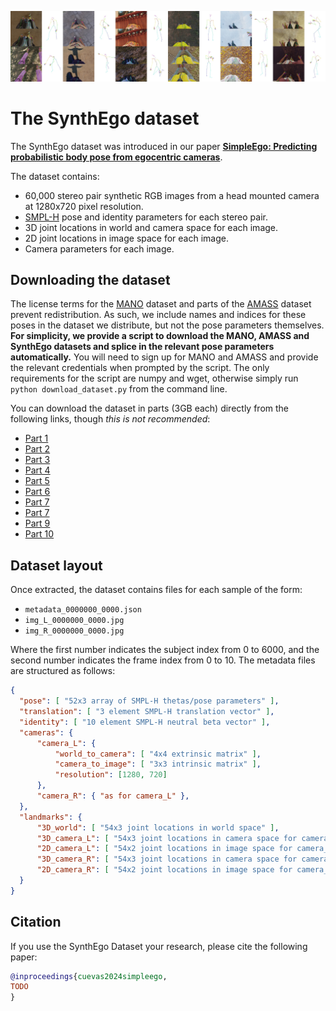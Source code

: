 ![SynthEgo dataset s](docs/img/dataset_samples.jpg)

# The SynthEgo dataset

The SynthEgo dataset was introduced in our paper [**SimpleEgo: Predicting probabilistic body pose from egocentric cameras**](https://microsoft.github.io/SimpleEgo/).

The dataset contains:

- 60,000 stereo pair synthetic RGB images from a head mounted camera at 1280x720 pixel resolution.
- [SMPL-H](https://mano.is.tue.mpg.de/) pose and identity parameters for each stereo pair.
- 3D joint locations in world and camera space for each image.
- 2D joint locations in image space for each image.
- Camera parameters for each image.

## Downloading the dataset

The license terms for the [MANO](https://mano.is.tue.mpg.de/) dataset and parts of the [AMASS](https://amass.is.tue.mpg.de/) dataset prevent redistribution.
As such, we include names and indices for these poses in the dataset we distribute, but not the pose parameters themselves.
**For simplicity, we provide a script to download the MANO, AMASS and SynthEgo datasets and splice in the relevant pose parameters automatically.**
You will need to sign up for MANO and AMASS and provide the relevant credentials when prompted by the script.
The only requirements for the script are numpy and wget, otherwise simply run `python download_dataset.py` from the command line.

You can download the dataset in parts (3GB each) directly from the following links, though *this is not recommended*:

- [Part 1](https://facesyntheticspubwedata.blob.core.windows.net/3dv-2024/synth_ego_01.zip)
- [Part 2](https://facesyntheticspubwedata.blob.core.windows.net/3dv-2024/synth_ego_02.zip)
- [Part 3](https://facesyntheticspubwedata.blob.core.windows.net/3dv-2024/synth_ego_03.zip)
- [Part 4](https://facesyntheticspubwedata.blob.core.windows.net/3dv-2024/synth_ego_04.zip)
- [Part 5](https://facesyntheticspubwedata.blob.core.windows.net/3dv-2024/synth_ego_05.zip)
- [Part 6](https://facesyntheticspubwedata.blob.core.windows.net/3dv-2024/synth_ego_06.zip)
- [Part 7](https://facesyntheticspubwedata.blob.core.windows.net/3dv-2024/synth_ego_07.zip)
- [Part 7](https://facesyntheticspubwedata.blob.core.windows.net/3dv-2024/synth_ego_08.zip)
- [Part 9](https://facesyntheticspubwedata.blob.core.windows.net/3dv-2024/synth_ego_09.zip)
- [Part 10](https://facesyntheticspubwedata.blob.core.windows.net/3dv-2024/synth_ego_10.zip)

## Dataset layout

Once extracted, the dataset contains files for each sample of the form:

- `metadata_0000000_0000.json`
- `img_L_0000000_0000.jpg`
- `img_R_0000000_0000.jpg`

Where the first number indicates the subject index from 0 to 6000, and the second number indicates the frame index from 0 to 10.
The metadata files are structured as follows:

```json
{
  "pose": [ "52x3 array of SMPL-H thetas/pose parameters" ],
  "translation": [ "3 element SMPL-H translation vector" ],
  "identity": [ "10 element SMPL-H neutral beta vector" ],
  "cameras": {
      "camera_L": {
          "world_to_camera": [ "4x4 extrinsic matrix" ],
          "camera_to_image": [ "3x3 intrinsic matrix" ],
          "resolution": [1280, 720]
      },
      "camera_R": { "as for camera_L" },
  },
  "landmarks": {
      "3D_world": [ "54x3 joint locations in world space" ],
      "3D_camera_L": [ "54x3 joint locations in camera space for camera_L" ],
      "2D_camera_L": [ "54x2 joint locations in image space for camera_L" ],
      "3D_camera_R": [ "54x3 joint locations in camera space for camera_R" ],
      "2D_camera_R": [ "54x2 joint locations in image space for camera_R" ],
  }
}
```

## Citation

If you use the SynthEgo Dataset your research, please cite the following paper:

```bibtex
@inproceedings{cuevas2024simpleego,
TODO
}
```
